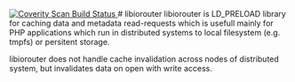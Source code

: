 <a href="https://scan.coverity.com/projects/4222">
<img alt="Coverity Scan Build Status"
src="https://scan.coverity.com/projects/4222/badge.svg"/>
</a>
# libiorouter
libiorouter is LD_PRELOAD library for caching data and metadata read-requests which is usefull mainly for PHP applications which run in distributed systems to local filesystem (e.g. tmpfs) or persitent storage.

libiorouter does not handle cache invalidation across nodes of distributed system, but invalidates data on open with write access.

